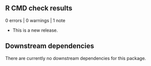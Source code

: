 ## R CMD check results

0 errors | 0 warnings | 1 note

* This is a new release.

## Downstream dependencies

There are currently no downstream dependencies for this package.
